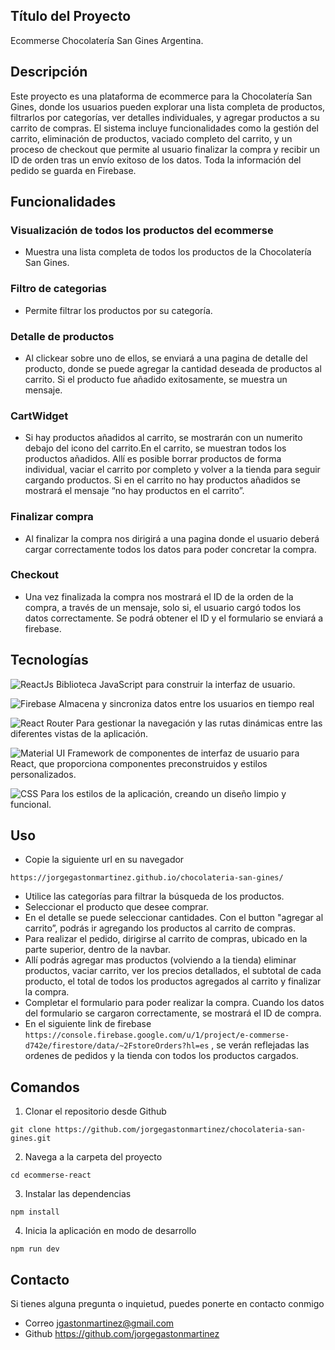 ## Título del Proyecto

Ecommerse Chocolatería San Gines Argentina. 


## Descripción

Este proyecto es una plataforma de ecommerce para la Chocolatería San Gines, donde los usuarios pueden explorar una lista completa de productos, filtrarlos por categorías, ver detalles individuales, y agregar productos a su carrito de compras. El sistema incluye funcionalidades como la gestión del carrito, eliminación de productos, vaciado completo del carrito, y un proceso de checkout que permite al usuario finalizar la compra y recibir un ID de orden tras un envío exitoso de los datos. Toda la información del pedido se guarda en Firebase. 


## Funcionalidades

### Visualización de todos los productos del ecommerse
- Muestra una lista completa de todos los productos de la Chocolatería San Gines.

### Filtro de categorias
- Permite filtrar los productos por su categoría.

### Detalle de productos
- Al clickear sobre uno de ellos, se enviará a una pagina de detalle del producto, donde se puede agregar la cantidad deseada de productos al carrito. Si el producto fue añadido exitosamente, se muestra un mensaje.

### CartWidget
- Si hay productos añadidos al carrito, se mostrarán con un numerito debajo del icono del carrito.En el carrito, se muestran todos los productos añadidos. Allí es posible borrar productos de forma individual, vaciar el carrito por completo y volver a la tienda para seguir cargando productos. Si en el carrito no hay productos añadidos se mostrará el mensaje “no hay productos en el carrito”.

### Finalizar compra
- Al finalizar la compra nos dirigirá a una pagina donde el usuario deberá cargar correctamente todos los datos para poder concretar la compra.

### Checkout
- Una vez finalizada la compra nos mostrará el ID de la orden de la compra, a través de un mensaje, solo si, el usuario cargó todos los datos correctamente. Se podrá obtener el ID y el formulario se enviará a firebase.


## Tecnologías

![ReactJs](https://img.shields.io/badge/ReactJs-61DAFB?style=for-the-badge&logo=react&logoColor=white) Biblioteca JavaScript para construir la interfaz de usuario.

![Firebase](https://img.shields.io/badge/Firebase-FFCA28?style=for-the-badge&logo=firebase&logoColor=white) Almacena y sincroniza datos entre los usuarios en tiempo real

![React Router](https://img.shields.io/badge/React_Router-CA4245?style=for-the-badge&logo=react-router&logoColor=white) Para gestionar la navegación y las rutas dinámicas entre las diferentes vistas de la aplicación.

![Material UI](https://img.shields.io/badge/Material--UI-007FFF?style=for-the-badge&logo=mui&logoColor=white) Framework de componentes de interfaz de usuario para React, que proporciona componentes preconstruidos y estilos personalizados.

![CSS](https://img.shields.io/badge/CSS-1572B6?style=for-the-badge&logo=css3&logoColor=white) Para los estilos de la aplicación, creando un diseño limpio y funcional.


## Uso

- Copie la siguiente url en su navegador 
```
https://jorgegastonmartinez.github.io/chocolateria-san-gines/
```

* Utilice las categorías para filtrar la búsqueda de los productos.
* Seleccionar el producto que desee comprar.
* En el detalle se puede seleccionar cantidades. Con el button "agregar al carrito”, podrás ir agregando los productos al carrito de compras.
* Para realizar el pedido, dirigirse al carrito de compras, ubicado en la parte superior, dentro de la navbar.
* Allí podrás agregar mas productos (volviendo a la tienda) eliminar productos, vaciar carrito, ver los precios detallados, el subtotal de cada producto, el total de todos los productos agregados al carrito y finalizar la compra.
* Completar el formulario para poder realizar la compra. Cuando los datos del formulario se cargaron correctamente, se mostrará el ID de compra.
* En el siguiente link de firebase `https://console.firebase.google.com/u/1/project/e-commerse-d742e/firestore/data/~2FstoreOrders?hl=es` , se verán reflejadas las ordenes de pedidos y la tienda con todos los productos cargados.


## Comandos

1. Clonar el repositorio desde Github
```
git clone https://github.com/jorgegastonmartinez/chocolateria-san-gines.git
```

2. Navega a la carpeta del proyecto
```
cd ecommerse-react
```

3. Instalar las dependencias
```
npm install
```

4. Inicia la aplicación en modo de desarrollo
```
npm run dev
```


## Contacto

Si tienes alguna pregunta o inquietud, puedes ponerte en contacto conmigo
- Correo jgastonmartinez@gmail.com
- Github https://github.com/jorgegastonmartinez